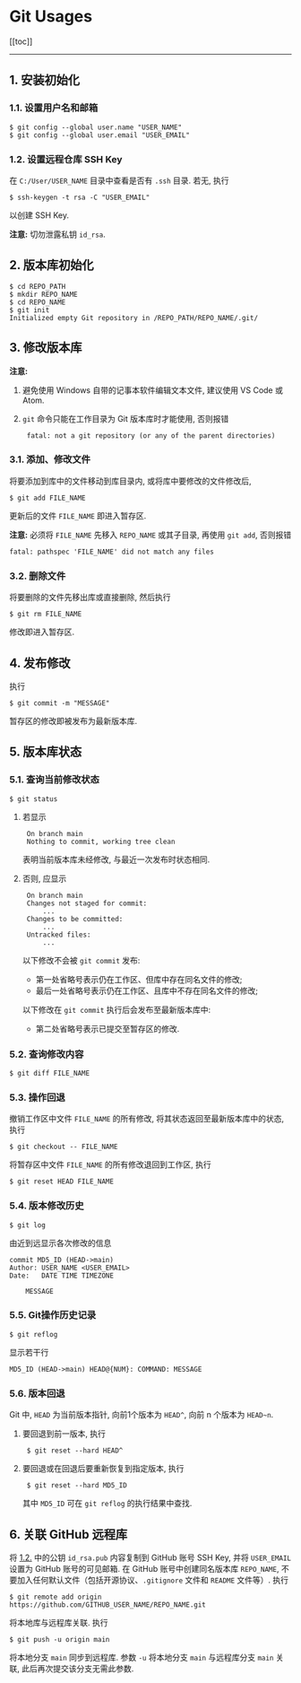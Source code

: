 # Git Usages

[[toc]]

---

## 1. 安装初始化

### 1.1. 设置用户名和邮箱

    $ git config --global user.name "USER_NAME"
    $ git config --global user.email "USER_EMAIL"

### 1.2. 设置远程仓库 SSH Key

在 `C:/User/USER_NAME` 目录中查看是否有 `.ssh` 目录. 若无, 执行

    $ ssh-keygen -t rsa -C "USER_EMAIL"

以创建 SSH Key.

**注意:** 切勿泄露私钥 `id_rsa`.

## 2. 版本库初始化

    $ cd REPO_PATH
    $ mkdir REPO_NAME
    $ cd REPO_NAME
    $ git init
    Initialized empty Git repository in /REPO_PATH/REPO_NAME/.git/

## 3. 修改版本库

**注意:**
1. 避免使用 Windows 自带的记事本软件编辑文本文件, 建议使用 VS Code 或 Atom.
2. `git` 命令只能在工作目录为 Git 版本库时才能使用, 否则报错

        fatal: not a git repository (or any of the parent directories)

### 3.1. 添加、修改文件

将要添加到库中的文件移动到库目录内, 或将库中要修改的文件修改后,

    $ git add FILE_NAME

更新后的文件 `FILE_NAME` 即进入暂存区.

**注意:**
必须将 `FILE_NAME` 先移入 `REPO_NAME` 或其子目录, 再使用 `git add`, 否则报错

    fatal: pathspec 'FILE_NAME' did not match any files

### 3.2. 删除文件

将要删除的文件先移出库或直接删除, 然后执行

    $ git rm FILE_NAME

修改即进入暂存区.

## 4. 发布修改

执行

    $ git commit -m "MESSAGE"

暂存区的修改即被发布为最新版本库.

## 5. 版本库状态

### 5.1. 查询当前修改状态

    $ git status

1. 若显示

        On branch main
        Nothing to commit, working tree clean

    表明当前版本库未经修改, 与最近一次发布时状态相同.
2. 否则, 应显示

        On branch main
        Changes not staged for commit:
            ...
        Changes to be committed:
            ...
        Untracked files:
            ...

    以下修改不会被 `git commit` 发布:
    - 第一处省略号表示仍在工作区、但库中存在同名文件的修改;
    - 最后一处省略号表示仍在工作区、且库中不存在同名文件的修改;

    以下修改在 `git commit` 执行后会发布至最新版本库中:
    - 第二处省略号表示已提交至暂存区的修改.

### 5.2. 查询修改内容

    $ git diff FILE_NAME

### 5.3. 操作回退

撤销工作区中文件 `FILE_NAME` 的所有修改, 将其状态返回至最新版本库中的状态, 执行

    $ git checkout -- FILE_NAME

将暂存区中文件 `FILE_NAME` 的所有修改退回到工作区, 执行

    $ git reset HEAD FILE_NAME

### 5.4. 版本修改历史

    $ git log

由近到远显示各次修改的信息

    commit MD5_ID (HEAD->main)
    Author: USER_NAME <USER_EMAIL>
    Date:   DATE TIME TIMEZONE

        MESSAGE

### 5.5. Git操作历史记录

    $ git reflog

显示若干行

    MD5_ID (HEAD->main) HEAD@{NUM}: COMMAND: MESSAGE

### 5.6. 版本回退

Git 中, `HEAD` 为当前版本指针, 向前1个版本为 `HEAD^`, 向前 n 个版本为 `HEAD~n`.

1. 要回退到前一版本, 执行

        $ git reset --hard HEAD^

2. 要回退或在回退后要重新恢复到指定版本, 执行

        $ git reset --hard MD5_ID

    其中 `MD5_ID` 可在 `git reflog` 的执行结果中查找.

## 6. 关联 GitHub 远程库

将 [1.2.](###12-设置远程仓库-ssh-key) 中的公钥 `id_rsa.pub` 内容复制到 GitHub 账号 SSH Key, 并将 `USER_EMAIL` 设置为 GitHub 账号的可见邮箱. 在 GitHub 账号中创建同名版本库 `REPO_NAME`, 不要加入任何默认文件（包括开源协议、`.gitignore` 文件和 `README` 文件等）. 执行
```
$ git remote add origin https://github.com/GITHUB_USER_NAME/REPO_NAME.git
```
将本地库与远程库关联. 执行

    $ git push -u origin main

将本地分支 `main` 同步到远程库. 参数 `-u` 将本地分支 `main` 与远程库分支 `main` 关联, 此后再次提交该分支无需此参数.
